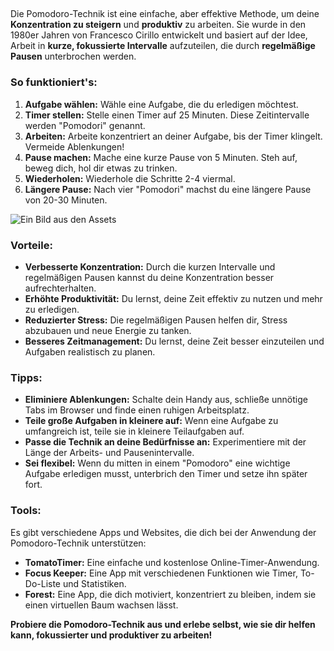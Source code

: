 ##  
Die Pomodoro-Technik ist eine einfache, aber effektive Methode, um deine **Konzentration zu steigern** und **produktiv** zu arbeiten. Sie wurde in den 1980er Jahren von Francesco Cirillo entwickelt und basiert auf der Idee, Arbeit in **kurze, fokussierte Intervalle** aufzuteilen, die durch **regelmäßige Pausen** unterbrochen werden.

### So funktioniert's:

1. **Aufgabe wählen:** Wähle eine Aufgabe, die du erledigen möchtest.
2. **Timer stellen:** Stelle einen Timer auf 25 Minuten. Diese Zeitintervalle werden "Pomodori" genannt.
3. **Arbeiten:** Arbeite konzentriert an deiner Aufgabe, bis der Timer klingelt. Vermeide Ablenkungen!
4. **Pause machen:** Mache eine kurze Pause von 5 Minuten. Steh auf, beweg dich, hol dir etwas zu trinken.
5. **Wiederholen:** Wiederhole die Schritte 2-4 viermal.
6. **Längere Pause:** Nach vier "Pomodori" machst du eine längere Pause von 20-30 Minuten.


![Ein Bild aus den Assets](asset:///sample_picture.jpg)
### Vorteile:

* **Verbesserte Konzentration:** Durch die kurzen Intervalle und regelmäßigen Pausen kannst du deine Konzentration besser aufrechterhalten.
* **Erhöhte Produktivität:** Du lernst, deine Zeit effektiv zu nutzen und mehr zu erledigen.
* **Reduzierter Stress:** Die regelmäßigen Pausen helfen dir, Stress abzubauen und neue Energie zu tanken.
* **Besseres Zeitmanagement:** Du lernst, deine Zeit besser einzuteilen und Aufgaben realistisch zu planen.

### Tipps:

* **Eliminiere Ablenkungen:** Schalte dein Handy aus, schließe unnötige Tabs im Browser und finde einen ruhigen Arbeitsplatz.
* **Teile große Aufgaben in kleinere auf:** Wenn eine Aufgabe zu umfangreich ist, teile sie in kleinere Teilaufgaben auf.
* **Passe die Technik an deine Bedürfnisse an:**  Experimentiere mit der Länge der Arbeits- und Pausenintervalle.
* **Sei flexibel:** Wenn du mitten in einem "Pomodoro" eine wichtige Aufgabe erledigen musst, unterbrich den Timer und setze ihn später fort.

### Tools:

Es gibt verschiedene Apps und Websites, die dich bei der Anwendung der Pomodoro-Technik unterstützen:

* **TomatoTimer:**  Eine einfache und kostenlose Online-Timer-Anwendung.
* **Focus Keeper:**  Eine App mit verschiedenen Funktionen wie Timer, To-Do-Liste und Statistiken.
* **Forest:**  Eine App, die dich motiviert, konzentriert zu bleiben, indem sie einen virtuellen Baum wachsen lässt.

**Probiere die Pomodoro-Technik aus und erlebe selbst, wie sie dir helfen kann, fokussierter und produktiver zu arbeiten!**